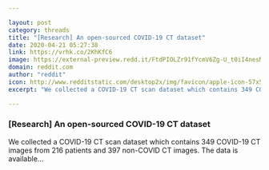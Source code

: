 ```yaml
---

layout: post
category: threads
title: "[Research] An open-sourced COVID-19 CT dataset"
date: 2020-04-21 05:27:38
link: https://vrhk.co/2KhKfC6
image: https://external-preview.redd.it/FtdPIOLZr91fYcmV6Zg-U_t0iI4nesN-zkeSw7dT4HE.jpg?width=420&height=219.895287958&auto=webp&crop=420:219.895287958,smart&s=876e156132050509d3a919d0eeee16decc340586
domain: reddit.com
author: "reddit"
icon: http://www.redditstatic.com/desktop2x/img/favicon/apple-icon-57x57.png
excerpt: "We collected a COVID-19 CT scan dataset which contains 349 COVID-19 CT images from 216 patients and 397 non-COVID CT images. The data is available..."

---
```


### [Research] An open-sourced COVID-19 CT dataset

We collected a COVID-19 CT scan dataset which contains 349 COVID-19 CT images from 216 patients and 397 non-COVID CT images. The data is available...